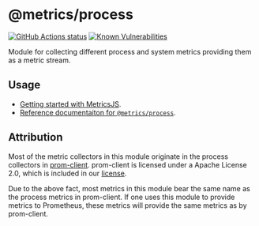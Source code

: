 # @metrics/process

[![GitHub Actions status](https://github.com/metrics-js/process/workflows/Run%20Lint%20and%20Tests/badge.svg)](https://github.com/metrics-js/process/actions?query=workflow%3A%22Run+Lint+and+Tests%22)
[![Known Vulnerabilities](https://snyk.io/test/github/metrics-js/process/badge.svg?targetFile=package.json)](https://snyk.io/test/github/metrics-js/process?targetFile=package.json)

Module for collecting different process and system metrics providing them as a metric stream.

## Usage

- [Getting started with MetricsJS](https://metrics-js.github.io/introduction/getting-started/).
- [Reference documentaiton for `@metrics/process`](https://metrics-js.github.io/reference/process/).

## Attribution

Most of the metric collectors in this module originate in the process collectors in [prom-client](https://github.com/siimon/prom-client). prom-client is licensed under a Apache License 2.0, which
is included in our [license](https://github.com/metrics-js/process/blob/master/LICENSE).

Due to the above fact, most metrics in this module bear the same name as the process metrics in
prom-client. If one uses this module to provide metrics to Prometheus, these metrics will provide
the same metrics as by prom-client.
